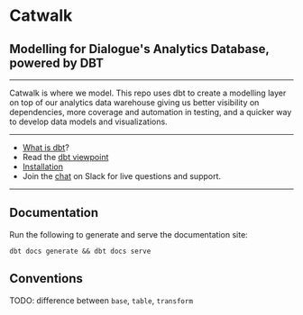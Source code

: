 # Catwalk

## Modelling for Dialogue's Analytics Database, powered by DBT

___

Catwalk is where we model. This repo uses dbt to create a modelling layer on 
top of our analytics data warehouse giving us better visibility on 
dependencies, more coverage and automation in testing, and a quicker way to
develop data models and visualizations.

---

- [What is dbt](https://dbt.readme.io/docs/overview)?
- Read the [dbt viewpoint](https://dbt.readme.io/docs/viewpoint)
- [Installation](https://dbt.readme.io/docs/installation)
- Join the [chat](http://ac-slackin.herokuapp.com/) on Slack for live questions and support.

---

## Documentation

Run the following to generate and serve the documentation site:
```
dbt docs generate && dbt docs serve
```


## Conventions

TODO: difference between `base`, `table`, `transform`
